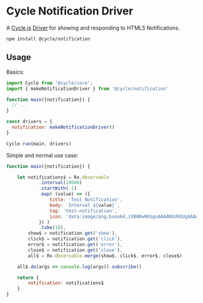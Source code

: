 # Cycle Notification Driver

A [Cycle.js](http://cycle.js.org) [Driver](http://cycle.js.org/drivers.html) for showing and responding to HTML5 Notifications.

```
npm install @cycle/notification
```

## Usage

Basics:

```js
import Cycle from '@cycle/core';
import { makeNotificationDriver } from '@cycle/notification'

function main({notification}) {
  // ...
}

const drivers = {
  notification: makeNotificationDriver()
}

Cycle.run(main, drivers)
```

Simple and normal use case:

```js
function main({notification}) {

    let notifications$ = Rx.Observable
            .interval(10000)
            .startWith(-1)
            .map( (value) => ({
                title: 'Test Notification',
                body: `Interval ${value}`,
                tag: 'test-notification',
                icon: 'data:image/png;base64,iVBORw0KGgoAAAANSUhEUgAAAAUAAAAFCAIAAAACDbGyAAAAEUlEQVQIW2Pg3uSLjBgo5AMACSoZ+1zqJ8AAAAAASUVORK5CYII='
            }) )
            .take(10),
        show$ = notification.get('show'),
        click$ = notification.get('click'),
        error$ = notification.get('error'),
        close$ = notification.get('close'),
        all$ = Rx.Observable.merge(show$, click$, error$, close$)

    all$.do(args => console.log(args)).subscribe()

    return {
        notification: notifications$
    }
}
```
